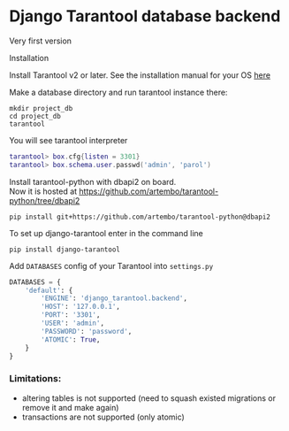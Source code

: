 # Django Tarantool database backend
Very first version

Installation


Install Tarantool v2 or later. See the installation manual
for your OS [here](https://www.tarantool.io/en/download/)

Make a database directory and run tarantool instance there:

```shell script
mkdir project_db
cd project_db
tarantool
```

You will see tarantool interpreter
```lua
tarantool> box.cfg{listen = 3301}
tarantool> box.schema.user.passwd('admin', 'parol')
```

Install tarantool-python with dbapi2 on board.  
Now it is hosted at https://github.com/artembo/tarantool-python/tree/dbapi2 

```shell script
pip install git+https://github.com/artembo/tarantool-python@dbapi2 
```

To set up django-tarantool enter in the command line 
```shell script
pip install django-tarantool
```

Add ``DATABASES`` config of your Tarantool into ``settings.py``
```python
DATABASES = {
    'default': {
        'ENGINE': 'django_tarantool.backend',
        'HOST': '127.0.0.1',
        'PORT': '3301',
        'USER': 'admin',
        'PASSWORD': 'password',
        'ATOMIC': True,
    }
}
```

### Limitations:

- altering tables is not supported (need to squash existed migrations or remove it and make again)
- transactions are not supported (only atomic)


